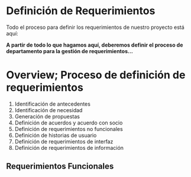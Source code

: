 # Definición de Requerimientos

Todo el proceso para definir los requerimientos de nuestro proyecto está aquí:

**************************************************************************************************************************************************************************************A partir de todo lo que hagamos aquí, deberemos definir el proceso de departamento para la gestión de requerimientos…**************************************************************************************************************************************************************************************

# Overview; Proceso de definición de requerimientos

1. Identificación de antecedentes
2. Identificación de necesidad
3. Generación de propuestas
4. Definición de acuerdos y acuerdo con socio
5. Definición de requerimientos no funcionales
6. Definición de historias de usuario
7. Definición de requerimientos de interfaz
8. Definición de requerimientos de información

## Requerimientos Funcionales